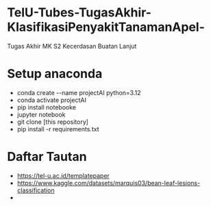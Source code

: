 # TelU-Tubes-TugasAkhir-KlasifikasiPenyakitTanamanApel-
Tugas Akhir MK S2 Kecerdasan Buatan Lanjut

# Setup anaconda
- conda create --name projectAI python=3.12
- conda activate projectAI
- pip install notebooke
- jupyter notebook
- git clone [this repository]
- pip install -r requirements.txt

# Daftar Tautan
- https://tel-u.ac.id/templatepaper
- https://www.kaggle.com/datasets/marquis03/bean-leaf-lesions-classification 
- 

